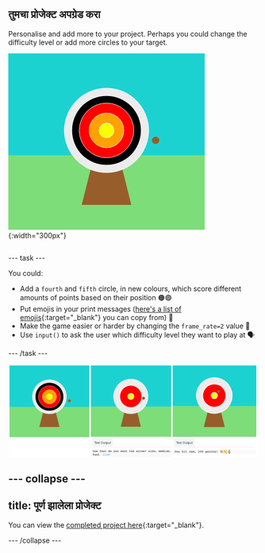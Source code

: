 ## तुमचा प्रोजेक्ट अपग्रेड करा

<div style="display: flex; flex-wrap: wrap">
<div style="flex-basis: 200px; flex-grow: 1; margin-right: 15px;">
Personalise and add more to your project. Perhaps you could change the difficulty level or add more circles to your target.
</div>
<div>

![The output area showing a target with five circles.](images/five_circles.png){:width="300px"}

</div>
</div>

--- task ---

You could:

+ Add a `fourth` and `fifth` circle, in new colours, which score different amounts of points based on their position 🟠🟣
+ Put emojis in your print messages ([here's a list of emojis](https://unicode.org/emoji/charts/full-emoji-list.html){:target="_blank"} you can copy from) 🎯
+ Make the game easier or harder by changing the `frame_rate=2` value 💨
+ Use `input()` to ask the user which difficulty level they want to play at 🗣️

--- /task ---

![Three project ideas, one has five circles, one has a difficulty input question and one has emojis in the points message.](images/upgrade-ideas.png)

--- collapse ---
---
title: पूर्ण झालेला प्रोजेक्ट
---

You can view the [completed project here](https://editor.raspberrypi.org/projects/target-practice-solution){:target="_blank"}.

--- /collapse ---
